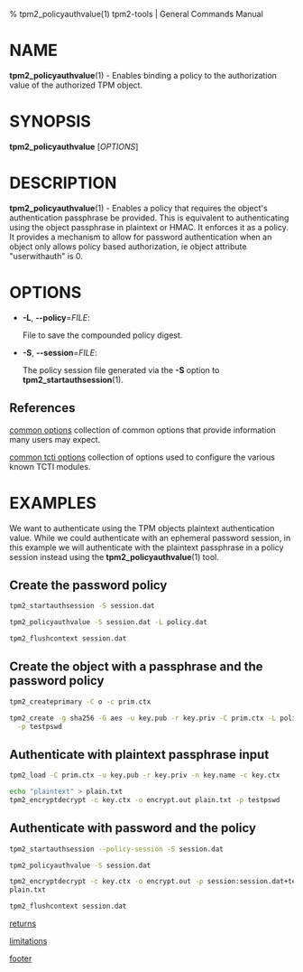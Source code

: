 % tpm2_policyauthvalue(1) tpm2-tools | General Commands Manual

# NAME

**tpm2_policyauthvalue**(1) - Enables binding a policy to the authorization value
 of the authorized TPM object.

# SYNOPSIS

**tpm2_policyauthvalue** [*OPTIONS*]

# DESCRIPTION

**tpm2_policyauthvalue**(1) - Enables a policy that requires the object's
authentication passphrase be provided. This is equivalent to authenticating
using the object passphrase in plaintext or HMAC. It enforces it as a policy.
It provides a mechanism to allow for password authentication when an object only
allows policy based authorization, ie object attribute "userwithauth" is 0.

# OPTIONS

  * **-L**, **\--policy**=_FILE_:

    File to save the compounded policy digest.

  * **-S**, **\--session**=_FILE_:

    The policy session file generated via the **-S** option to
    **tpm2_startauthsession**(1).

## References

[common options](common/options.md) collection of common options that provide
information many users may expect.

[common tcti options](common/tcti.md) collection of options used to configure
the various known TCTI modules.

# EXAMPLES

We want to authenticate using the TPM objects plaintext authentication value.
While we could authenticate with an ephemeral password session, in this example
we will authenticate with the plaintext passphrase in  a policy session instead
using the **tpm2_policyauthvalue**(1) tool.

## Create the password policy
```bash
tpm2_startauthsession -S session.dat

tpm2_policyauthvalue -S session.dat -L policy.dat

tpm2_flushcontext session.dat
```

## Create the object with a passphrase and the password policy
```bash
tpm2_createprimary -C o -c prim.ctx

tpm2_create -g sha256 -G aes -u key.pub -r key.priv -C prim.ctx -L policy.dat \
  -p testpswd
```

## Authenticate with plaintext passphrase input
```bash
tpm2_load -C prim.ctx -u key.pub -r key.priv -n key.name -c key.ctx

echo "plaintext" > plain.txt
tpm2_encryptdecrypt -c key.ctx -o encrypt.out plain.txt -p testpswd
```

## Authenticate with password and the policy
```bash
tpm2_startauthsession --policy-session -S session.dat

tpm2_policyauthvalue -S session.dat

tpm2_encryptdecrypt -c key.ctx -o encrypt.out -p session:session.dat+testpswd \
plain.txt

tpm2_flushcontext session.dat
```

[returns](common/returns.md)

[limitations](common/policy-limitations.md)

[footer](common/footer.md)
